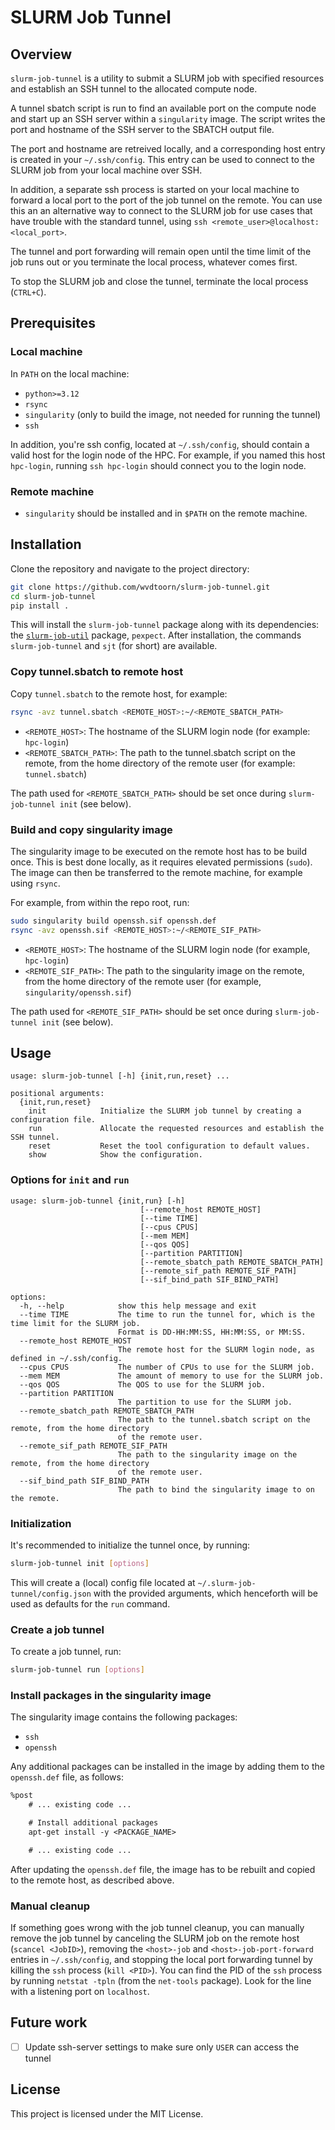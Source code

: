 # SLURM Job Tunnel

## Overview

`slurm-job-tunnel` is a utility to submit a SLURM job with specified resources and establish an SSH tunnel to the allocated compute node.

A tunnel sbatch script is run to find an available port on the compute node and start up an SSH server within a `singularity` image.
The script writes the port and hostname of the SSH server to the SBATCH output file.

The port and hostname are retreived locally, and a corresponding host entry is created in your `~/.ssh/config`.
This entry can be used to connect to the SLURM job from your local machine over SSH.

In addition, a separate ssh process is started on your local machine to forward a local port to the port of the job tunnel on the remote. You can use this an an alternative way to connect to the SLURM job for use cases that have trouble with the standard tunnel, using `ssh <remote_user>@localhost:<local_port>`.

The tunnel and port forwarding will remain open until the time limit of the job runs out or you terminate the local process, whatever comes first.

To stop the SLURM job and close the tunnel, terminate the local process (`CTRL+C`).

## Prerequisites

### Local machine

In `PATH` on the local machine:

- `python>=3.12`
- `rsync`
- `singularity` (only to build the image, not needed for running the tunnel)
- `ssh`

In addition, you're ssh config, located at `~/.ssh/config`, should contain a valid host for the login node of the HPC.
For example, if you named this host `hpc-login`, running `ssh hpc-login` should connect you to the login node.

### Remote machine

- `singularity` should be installed and in `$PATH` on the remote machine.

## Installation

Clone the repository and navigate to the project directory:

```sh
git clone https://github.com/wvdtoorn/slurm-job-tunnel.git
cd slurm-job-tunnel
pip install .
```

This will install the `slurm-job-tunnel` package along with its dependencies: the [`slurm-job-util`](https://github.com/wvdtoorn/slurm-job-util) package, `pexpect`.
After installation, the commands `slurm-job-tunnel` and `sjt` (for short) are available.

### Copy tunnel.sbatch to remote host

Copy `tunnel.sbatch` to the remote host, for example:

```sh
rsync -avz tunnel.sbatch <REMOTE_HOST>:~/<REMOTE_SBATCH_PATH>
```

- `<REMOTE_HOST>`: The hostname of the SLURM login node (for example: `hpc-login`)
- `<REMOTE_SBATCH_PATH>`: The path to the tunnel.sbatch script on the remote, from the home directory of the remote user (for example: `tunnel.sbatch`)

The path used for `<REMOTE_SBATCH_PATH>` should be set once during `slurm-job-tunnel init` (see below).

### Build and copy singularity image

The singularity image to be executed on the remote host has to be build once.
This is best done locally, as it requires elevated permissions (`sudo`).
The image can then be transferred to the remote machine, for example using `rsync`.

For example, from within the repo root, run:

```sh
sudo singularity build openssh.sif openssh.def
rsync -avz openssh.sif <REMOTE_HOST>:~/<REMOTE_SIF_PATH>
```

- `<REMOTE_HOST>`: The hostname of the SLURM login node (for example, `hpc-login`)
- `<REMOTE_SIF_PATH>`: The path to the singularity image on the remote, from the home directory of the remote user (for example, `singularity/openssh.sif`)

The path used for `<REMOTE_SIF_PATH>` should be set once during `slurm-job-tunnel init` (see below).

## Usage

```
usage: slurm-job-tunnel [-h] {init,run,reset} ...

positional arguments:
  {init,run,reset}
    init            Initialize the SLURM job tunnel by creating a configuration file.
    run             Allocate the requested resources and establish the SSH tunnel.
    reset           Reset the tool configuration to default values.
    show            Show the configuration.
```

### Options for `init` and `run`

```
usage: slurm-job-tunnel {init,run} [-h]
                             [--remote_host REMOTE_HOST]
                             [--time TIME]
                             [--cpus CPUS]
                             [--mem MEM]
                             [--qos QOS]
                             [--partition PARTITION]
                             [--remote_sbatch_path REMOTE_SBATCH_PATH]
                             [--remote_sif_path REMOTE_SIF_PATH]
                             [--sif_bind_path SIF_BIND_PATH]

options:
  -h, --help            show this help message and exit
  --time TIME           The time to run the tunnel for, which is the time limit for the SLURM job.
                        Format is DD-HH:MM:SS, HH:MM:SS, or MM:SS.
  --remote_host REMOTE_HOST
                        The remote host for the SLURM login node, as defined in ~/.ssh/config.
  --cpus CPUS           The number of CPUs to use for the SLURM job.
  --mem MEM             The amount of memory to use for the SLURM job.
  --qos QOS             The QOS to use for the SLURM job.
  --partition PARTITION
                        The partition to use for the SLURM job.
  --remote_sbatch_path REMOTE_SBATCH_PATH
                        The path to the tunnel.sbatch script on the remote, from the home directory 
                        of the remote user.
  --remote_sif_path REMOTE_SIF_PATH
                        The path to the singularity image on the remote, from the home directory 
                        of the remote user.
  --sif_bind_path SIF_BIND_PATH
                        The path to bind the singularity image to on the remote.
```

### Initialization

It's recommended to initialize the tunnel once, by running:

```sh
slurm-job-tunnel init [options]
```

This will create a (local) config file located at `~/.slurm-job-tunnel/config.json` with the provided arguments, which henceforth will be used as defaults for the `run` command.

### Create a job tunnel

To create a job tunnel, run:

```sh
slurm-job-tunnel run [options]
```

### Install packages in the singularity image

The singularity image contains the following packages:

- `ssh`
- `openssh`

Any additional packages can be installed in the image by adding them to the `openssh.def` file, as follows:

```def
%post
    # ... existing code ...

    # Install additional packages
    apt-get install -y <PACKAGE_NAME>

    # ... existing code ...
```

After updating the `openssh.def` file, the image has to be rebuilt and copied to the remote host, as described above.

### Manual cleanup

If something goes wrong with the job tunnel cleanup, you can manually remove the job tunnel by canceling the SLURM job on the remote host (`scancel <JobID>`), removing the `<host>-job` and `<host>-job-port-forward` entries in `~/.ssh/config`, and stopping the local port forwarding tunnel by killing the `ssh` process (`kill <PID>`). You can find the PID of the `ssh` process by running `netstat -tpln` (from the `net-tools` package). Look for the line with a listening port on `localhost`.

## Future work

- [ ] Update ssh-server settings to make sure only `USER` can access the tunnel

## License

This project is licensed under the MIT License.
